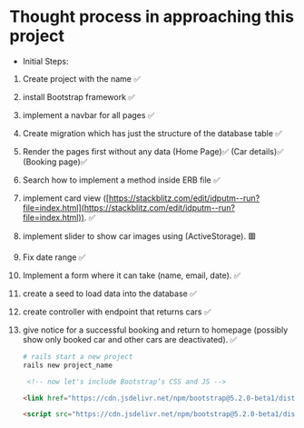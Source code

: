 # Thought process in approaching this project

- Initial Steps:
1. Create project with the name ✅
2. install Bootstrap framework ✅
3. implement a navbar for all pages ✅
4. Create migration which has just the structure of the database table ✅
5. Render the pages first without any data (Home Page)✅ (Car details)✅ (Booking page)✅
6. Search how to implement a method inside ERB file ✅
7. implement card view ([https://stackblitz.com/edit/idputm--run?file=index.html](https://stackblitz.com/edit/idputm--run?file=index.html)). ✅
8. implement slider to show car images using (ActiveStorage). 🟥
9. Fix date range ✅
10. Implement a form where it can take (name, email, date). ✅
11. create a seed to load data into the database ✅
12. create controller with endpoint that returns cars ✅
13. give notice for a successful booking and return to homepage (possibly show only booked car and other cars are deactivated). ✅

    ```ruby
    # rails start a new project
    rails new project_name
    ```

    ```html
     <!-- now let's include Bootstrap’s CSS and JS -->

    <link href="https://cdn.jsdelivr.net/npm/bootstrap@5.2.0-beta1/dist/css/bootstrap.min.css" rel="stylesheet" integrity="sha384-0evHe/X+R7YkIZDRvuzKMRqM+OrBnVFBL6DOitfPri4tjfHxaWutUpFmBp4vmVor" crossorigin="anonymous">

    <script src="https://cdn.jsdelivr.net/npm/bootstrap@5.2.0-beta1/dist/js/bootstrap.bundle.min.js" integrity="sha384-pprn3073KE6tl6bjs2QrFaJGz5/SUsLqktiwsUTF55Jfv3qYSDhgCecCxMW52nD2" crossorigin="anonymous"></script>
    ```
